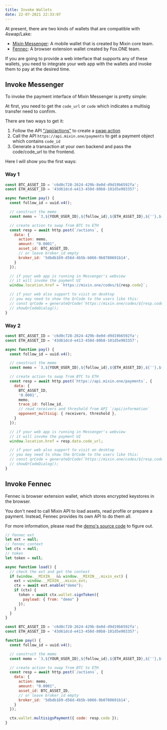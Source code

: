 ```yaml
---
title: Invoke Wallets
date: 22-07-2021 22:33:07
---
```


At present, there are two kinds of wallets that are compatible with 4swap/Lake:

- [Mixin Messenger](/docs/apps/wallets#mixin-messenger): A mobile wallet that is created by Mixin core team.
- [Fennec](/docs/apps/wallets#fennec): A browser extension wallet created by Fox.ONE team.

If you are going to provide a web interface that supports any of these wallets, you need to integrate your web app with the wallets and invoke them to pay at the desired time.

## Invoke Messenger

To invoke the payment interface of Mixin Messenger is pretty simple:

At first, you need to get the `code_url` or `code` which indicates a multisig transfer need to confirm.

There are two ways to get it:

1. Follow the API ["/api/actions"](../apis/actions) to create a [swap action](../action-protocol#swap-crypto)
2. Call the API `https://api.mixin.one/payments` to get a payment object which contains `code_id`
3. Generate a transaction at your own backend and pass the code/code_url to the frontend.

Here I will show you the first ways:

### Way 1

```javascript
const BTC_ASSET_ID = 'c6d0c728-2624-429b-8e0d-d9d19b6592fa';
const ETH_ASSET_ID = '43d61dcd-e413-450d-80b8-101d5e903357';

async function pay() {
  const follow_id = uuid.v4();

  // construct the memo
  const memo = `3,${YOUR_USER_ID},${follow_id},${ETH_ASSET_ID},${''},${'0.0001'}`;

  // create action to swap from BTC to ETH
  const resp = await http.post(`/actions`, {
    data: {
      action: memo,
      amount: "0.0001",
      asset_id: BTC_ASSET_ID,
      // or leave broker_id empty
      broker_id: '5dbdb169-d56d-4b5b-b066-9b0780691b14',
    }
  });

  // if your web app is running in Messenger's webview
  // it will invoke the payment UI
  window.location.href = `https://mixin.one/codes/${resp.code}`;

  // if your web also support to visit on desktop
  // you may need to show the QrCode to the users like this:
  // const qrCode = generateQrCode(`https://mixin.one/codes/${resp.coded}`)
  // showQrCodeDialog();
}
```

### Way 2

```javascript
const BTC_ASSET_ID = 'c6d0c728-2624-429b-8e0d-d9d19b6592fa';
const ETH_ASSET_ID = '43d61dcd-e413-450d-80b8-101d5e903357';

async function pay() {
  const follow_id = uuid.v4();

  // construct the memo
  const memo = `3,${YOUR_USER_ID},${follow_id},${ETH_ASSET_ID},${''},${'0.0001'}`;

  // create action to swap from BTC to ETH
  const resp = await http.post(`https://api.mixin.one/payments`, {
    data: {
      BTC_ASSET_ID,
      '0.0001',
      memo,
      trace_id: follow_id,
      // read receivers and threshold from API `/api/information`
      opponent_multisig: { receivers, threshold },
    }
  });

  // if your web app is running in Messenger's webview
  // it will invoke the payment UI
  window.location.href = resp.data.code_url;

  // if your web also support to visit on desktop
  // you may need to show the QrCode to the users like this:
  // const qrCode = generateQrCode(`https://mixin.one/codes/${resp.coded}`)
  // showQrCodeDialog();
}
```

## Invoke Fennec

Fennec is browser extension wallet, which stores encrypted keystores in the browser.

You don't need to call Mixin API to load assets, read profile or prepare a payment. Instead, Fennec provides its own API to do them all.

For more information, please read the [demo's source code](https://github.com/fox-one/fennec#4-interact-with-your-mixin-dapp) to figure out.

```javascript
// fennec ext
let ext = null;
// fennec context
let ctx = null;
// token
let token = null;

async function load() {
  // check the ext and get the context
  if (window.__MIXIN__ && window.__MIXIN__.mixin_ext) {
    ext = window.__MIXIN__.mixin_ext;
    ctx = await ext.enable("demo");
    if (ctx) {
      token = await ctx.wallet.signToken({
        payload: { from: "demo" }
      });
    }
  }
}

const BTC_ASSET_ID = 'c6d0c728-2624-429b-8e0d-d9d19b6592fa';
const ETH_ASSET_ID = '43d61dcd-e413-450d-80b8-101d5e903357';

function pay() {
  const follow_id = uuid.v4();

  // construct the memo
  const memo = `3,${YOUR_USER_ID},${follow_id},${ETH_ASSET_ID},${''},${'0.0001'}`;

  // create action to swap from BTC to ETH
  const resp = await http.post(`/actions`, {
    data: {
      action: memo,
      amount: "0.0001",
      asset_id: BTC_ASSET_ID,
      // or leave broker_id empty
      broker_id: '5dbdb169-d56d-4b5b-b066-9b0780691b14',
    }
  });

  ctx.wallet.multisigsPayment({ code: resp.code });
}
```
